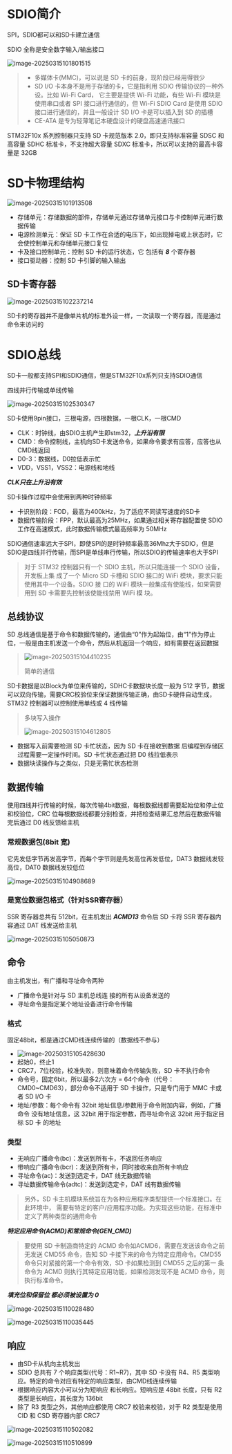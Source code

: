 # SDIO简介

SPI，SDIO都可以和SD卡建立通信

SDIO 全称是安全数字输入/输出接口

![image-20250315101801515](https://raw.githubusercontent.com/ZhangZhen-huia/Note/main/img/202503151018552.png)

> - 多媒体卡(MMC)，可以说是 SD 卡的前身，现阶段已经用得很少
> - SD  I/O 卡本身不是用于存储的卡，它是指利用 SDIO 传输协议的一种外设。比如 Wi-Fi Card， 它主要是提供 Wi-Fi 功能，有些 Wi-Fi 模块是使用串口或者 SPI 接口进行通信的，但 Wi-Fi  SDIO Card 是使用 SDIO 接口进行通信的，并且一般设计 SD I/O 卡是可以插入到 SD 的插槽
> - CE-ATA 是专为轻薄笔记本硬盘设计的硬盘高速通讯接口

STM32F10x 系列控制器只支持 SD 卡规范版本 2.0，即只支持标准容量 SDSC 和高容量 SDHC 标准卡，不支持超大容量 SDXC 标准卡，所以可以支持的最高卡容量是 32GB

# SD卡物理结构

![image-20250315101913508](https://raw.githubusercontent.com/ZhangZhen-huia/Note/main/img/202503151019539.png)

- 存储单元：存储数据的部件，存储单元通过存储单元接口与卡控制单元进行数据传输
- 电源检测单元：保证 SD 卡工作在合适的电压下，如出现掉电或上状态时，它会使控制单元和存储单元接口复位
- 卡及接口控制单元：控制 SD 卡的运行状态，它 包括有 ***8*** 个寄存器
- 接口驱动器：控制 SD 卡引脚的输入输出

## SD卡寄存器

![image-20250315102237214](https://raw.githubusercontent.com/ZhangZhen-huia/Note/main/img/202503151022258.png)

SD卡的寄存器并不是像单片机的标准外设一样，一次读取一个寄存器，而是通过命令来访问的

# SDIO总线

SD卡一般都支持SPI和SDIO通信，但是STM32F10x系列只支持SDIO通信

四线并行传输或单线传输

![image-20250315102530347](https://raw.githubusercontent.com/ZhangZhen-huia/Note/main/img/202503151025391.png)

SD卡使用9pin接口，三根电源，四根数据，一根CLK，一根CMD

- CLK：时钟线，由SDIO主机产生即stm32，***上升沿有限***
- CMD：命令控制线，主机向SD卡发送命令，如果命令要求有应答，应答也从CMD线返回
- D0-3：数据线，D0拉低表示忙
- VDD，VSS1，VSS2：电源线和地线

***CLK只在上升沿有效***

SD卡操作过程中会使用到两种时钟频率

- 卡识别阶段：FOD，最高为400kHz，为了适应不同读写速度的SD卡
- 数据传输阶段：FPP，默认最高为25MHz，如果通过相关寄存器配置使 SDIO 工作在高速模式，此时数据传输模式最高频率为 50MHz

SDIO通信速率远大于SPI，即使SPI的是时钟频率最高36Mhz大于SDIO，但是SDIO是四线并行传输，而SPI是单线串行传输，所以SDIO的传输速率也大于SPI

> 对于 STM32 控制器只有一个 SDIO 主机，所以只能连接一个 SDIO 设备，开发板上集 成了一个 Micro SD 卡槽和 SDIO 接口的 WiFi 模块，要求只能使用其中一个设备。SDIO 接 口的 WiFi 模块一般集成有使能线，如果需要用到 SD 卡需要先控制该使能线禁用 WiFi 模 块。

## 总线协议

SD 总线通信是基于命令和数据传输的，通信由“0”作为起始位，由“1”作为停止位，一般是由主机发送一个命令，然后从机返回一个响应，如有需要在返回数据

> ![image-20250315104410235](https://raw.githubusercontent.com/ZhangZhen-huia/Note/main/img/202503151044268.png)
>
> 简单的通信

SD卡数据是以Block为单位来传输的，SDHC卡数据块长度一般为 512 字节，数据可以双向传输，需要CRC校验位来保证数据传输正确，由SD卡硬件自动生成，STM32 控制器可以控制使用单线或 4 线传输

> 多块写入操作
>
> ![image-20250315104612805](https://raw.githubusercontent.com/ZhangZhen-huia/Note/main/img/202503151046845.png)

- 数据写入前需要检测 SD 卡忙状态，因为 SD 卡在接收到数据 后编程到存储区过程需要一定操作时间。SD 卡忙状态通过把 D0 线拉低表示
- 数据块读操作与之类似，只是无需忙状态检测

## 数据传输

使用四线并行传输的时候，每次传输4bit数据，每根数据线都需要起始位和停止位和校验位，CRC 位每根数据线都要分别检查，并把检查结果汇总然后在数据传输完后通过 D0 线反馈给主机

### 常规数据包(8bit 宽)

它先发低字节再发高字节，而每个字节则是先发高位再发低位，DAT3 数据线发较高位，DAT0 数据线发较低位

![image-20250315104908689](https://raw.githubusercontent.com/ZhangZhen-huia/Note/main/img/202503151049734.png)

### 是宽位数据包格式（针对SSR寄存器）

SSR 寄存器总共有 512bit，在主机发出 ***ACMD13*** 命令后 SD 卡将 SSR 寄存器内容通过 DAT 线发送给主机

![image-20250315105050873](https://raw.githubusercontent.com/ZhangZhen-huia/Note/main/img/202503151050915.png)

## 命令

由主机发出，有广播和寻址命令两种

- 广播命令是针对与 SD 主机总线连 接的所有从设备发送的
- 寻址命令是指定某个地址设备进行命令传输

### 格式

固定48bit，都是通过CMD线连续传输的（数据线不参与）

- ![image-20250315105428630](https://raw.githubusercontent.com/ZhangZhen-huia/Note/main/img/202503151054666.png)
- 起始0，终止1
- CRC7，7位校验，校准失败，则意味着命令传输失败，SD 卡不执行命令
- 命令号，固定6bit，所以最多2六次方 = 64个命令（代号：CMD0~CMD63），部分命令不适用于 SD 卡操作，只是专门用于 MMC 卡或者 SD I/O 卡
- 地址/参数：每个命令有 32bit 地址信息/参数用于命令附加内容，例如，广播命令 没有地址信息，这 32bit 用于指定参数，而寻址命令这 32bit 用于指定目标 SD 卡 的地址

### 类型

- 无响应广播命令(bc)：发送到所有卡，不返回任务响应
- 带响应广播命令(bcr)：发送到所有卡，同时接收来自所有卡响应
- 寻址命令(ac)：发送到选定卡，DAT 线无数据传输
- 寻址数据传输命令(adtc)：发送到选定卡，DAT 线有数据传输

> 另外，SD 卡主机模块系统旨在为各种应用程序类型提供一个标准接口。在此环境中， 需要有特定的客户/应用程序功能。为实现这些功能，在标准中定义了两种类型的通用命令

***特定应用命令(ACMD)和常规命令(GEN_CMD)***

> 要使用 SD 卡制造商特定的 ACMD 命令如ACMD6，需要在发送该命令之前无发送 CMD55 命令，告知 SD 卡接下来的命令为特定应用命令。CMD55 命令只对紧接的第一个命令有效，SD 卡如果检测到 CMD55 之后的第一 条命令为 ACMD 则执行其特定应用功能，如果检测发现不是 ACMD 命令，则执行标准命令。

***填充位和保留位 都必须被设置为 0***

![image-20250315110028480](https://raw.githubusercontent.com/ZhangZhen-huia/Note/main/img/202503151100531.png)

![image-20250315110035445](https://raw.githubusercontent.com/ZhangZhen-huia/Note/main/img/202503151100486.png)

## 响应

- 由SD卡从机向主机发出
- SDIO 总共有 7 个响应类型(代号：R1~R7)，其中 SD 卡没有 R4、R5 类型响应。特定的命令对应有特定的响应类型，由CMD线连续传输
- 根据响应内容大小可以分为短响应 和长响应。短响应是 48bit 长度，只有 R2 类型是长响应，其长度为 136bit
- 除了 R3 类型之外，其他响应都使用 CRC7 校验来校验，对于 R2 类型是使用 CID 和 CSD 寄存器内部 CRC7

![image-20250315110502082](https://raw.githubusercontent.com/ZhangZhen-huia/Note/main/img/202503151105134.png)

![image-20250315110510899](https://raw.githubusercontent.com/ZhangZhen-huia/Note/main/img/202503151105949.png)